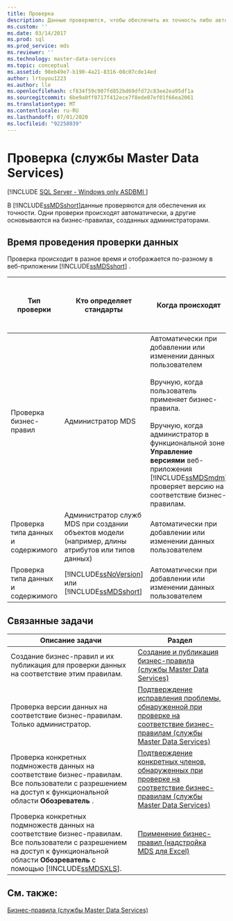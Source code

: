 ```yaml
---
title: Проверка
description: Данные проверяются, чтобы обеспечить их точность либо автоматически, либо на основе бизнес-правил, создаваемых в Master Data Services.
ms.custom: ''
ms.date: 03/14/2017
ms.prod: sql
ms.prod_service: mds
ms.reviewer: ''
ms.technology: master-data-services
ms.topic: conceptual
ms.assetid: 98eb49e7-b190-4a21-8316-08c07cde14ed
author: lrtoyou1223
ms.author: lle
ms.openlocfilehash: cf834f59c907fd852bd69dfd72c83ee2ea95df1a
ms.sourcegitcommit: 6be9a0ff0717f412ece7f8ede07ef01f66ea2061
ms.translationtype: MT
ms.contentlocale: ru-RU
ms.lasthandoff: 07/01/2020
ms.locfileid: "92258039"
---
```

# <a name="validation-master-data-services"></a>Проверка (службы Master Data Services)

[!INCLUDE [SQL Server - Windows only ASDBMI  ](../includes/applies-to-version/sql-windows-only-asdbmi.md)]

  В [!INCLUDE[ssMDSshort](../includes/ssmdsshort-md.md)]данные проверяются для обеспечения их точности. Одни проверки происходят автоматически, а другие основываются на бизнес-правилах, созданных администраторами.  
  
## <a name="when-data-validation-occurs"></a>Время проведения проверки данных  
 Проверка происходит в разное время и отображается по-разному в веб-приложении [!INCLUDE[ssMDSshort](../includes/ssmdsshort-md.md)] .  
  
|Тип проверки|Кто определяет стандарты|Когда происходят|Отображается в веб-интерфейсе диспетчера основных данных как|Отображается в надстройке Excel как|Сохраняются ли данные в репозитории MDS?|  
|---------------------|-----------------------------|--------------------|---------------------------------------------------|-------------------------------------------|------------------------------------------|  
|Проверка бизнес-правил|Администратор MDS|Автоматически при добавлении или изменении данных пользователем<br /><br /> Вручную, когда пользователь применяет бизнес-правила.<br /><br /> Вручную, когда администратор в функциональной зоне **Управление версиями** веб-приложения [!INCLUDE[ssMDSmdm](../includes/ssmdsmdm-md.md)] проверяет версию на соответствие бизнес-правилам.|Ошибки проверки|ValidationStatus|Да|  
|Проверка типа данных и содержимого|Администратор служб MDS при создании объектов модели (например, длины атрибутов или типов данных)|Автоматически при добавлении или изменении данных пользователем|Ошибки ввода данных|InputStatus|Нет|  
|Проверка типа данных и содержимого|[!INCLUDE[ssNoVersion](../includes/ssnoversion-md.md)] или [!INCLUDE[ssMDSshort](../includes/ssmdsshort-md.md)]|Автоматически при добавлении или изменении данных пользователем|Ошибки ввода данных|InputStatus|Нет|  
  
## <a name="related-tasks"></a>Связанные задачи  
  
|Описание задачи|Раздел|  
|----------------------|-----------|  
|Создание бизнес-правил и их публикация для проверки данных на соответствие этим правилам.|[Создание и публикация бизнес-правила (службы Master Data Services)](../master-data-services/create-and-publish-a-business-rule-master-data-services.md)|  
|Проверка версии данных на соответствие бизнес-правилам. Только администратор.|[Подтверждение исправления проблемы, обнаруженной при проверке на соответствие бизнес-правилам (службы Master Data Services)](../master-data-services/validate-a-version-against-business-rules-master-data-services.md)|  
|Проверка конкретных подмножеств данных на соответствие бизнес-правилам. Все пользователи с разрешением на доступ к функциональной области **Обозреватель** .|[Подтверждение конкретных членов, обнаруженных при проверке на соответствие бизнес-правилам (службы Master Data Services)](../master-data-services/validate-specific-members-against-business-rules-master-data-services.md)|  
|Проверка конкретных подмножеств данных на соответствие бизнес-правилам. Все пользователи с разрешением на доступ к функциональной области **Обозреватель** с помощью [!INCLUDE[ssMDSXLS](../includes/ssmdsxls-md.md)].|[Применение бизнес-правил (надстройка MDS для Excel)](../master-data-services/microsoft-excel-add-in/apply-business-rules-mds-add-in-for-excel.md)|  
  
## <a name="see-also"></a>См. также:  
 [Бизнес-правила (службы Master Data Services)](../master-data-services/business-rules-master-data-services.md)  
  
  
